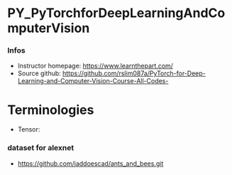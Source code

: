 # PY_PyTorchforDeepLearningAndComputerVision

### Infos
- Instructor homepage: https://www.learnthepart.com/
- Source github: https://github.com/rslim087a/PyTorch-for-Deep-Learning-and-Computer-Vision-Course-All-Codes-


# Terminologies
 - Tensor: 

### dataset for alexnet
 - https://github.com/jaddoescad/ants_and_bees.git
